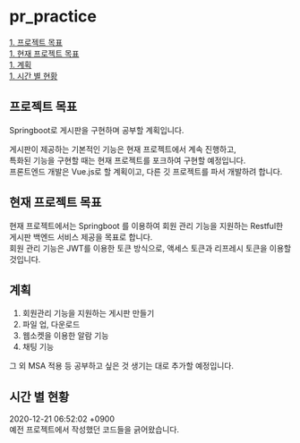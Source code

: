 # pr_practice

[1. 프로젝트 목표](#프로젝트-목표)  
[1. 현재 프로젝트 목표](#현재-프로젝트-목표)  
[1. 계획](#계획)  
[1. 시간 별 현황](#시간-별-현황)

## 프로젝트 목표
Springboot로 게시판을 구현하며 공부할 계획입니다.  
  
게시판이 제공하는 기본적인 기능은 현재 프로젝트에서 계속 진행하고,   
특화된 기능을 구현할 때는 현재 프로젝트를 포크하여 구현할 예정입니다.  
프론트엔드 개발은 Vue.js로 할 계획이고, 다른 깃 프로젝트를 파서 개발하려 합니다.  
  
## 현재 프로젝트 목표
현재 프로젝트에서는 Springboot 를 이용하여 회원 관리 기능을 지원하는 Restful한 게시판 백엔드 서비스 제공을 목표로 합니다.  
회원 관리 기능은 JWT를 이용한 토큰 방식으로, 액세스 토큰과 리프레시 토큰을 이용할 것입니다.



## 계획
1. 회원관리 기능을 지원하는 게시판 만들기
1. 파일 업, 다운로드
1. 웹소켓을 이용한 알람 기능
1. 채팅 기능

그 외 MSA 적용 등 공부하고 싶은 것 생기는 대로 추가할 예정입니다.


## 시간 별 현황
2020-12-21 06:52:02 +0900  
예전 프로젝트에서 작성했던 코드들을 긁어왔습니다.  